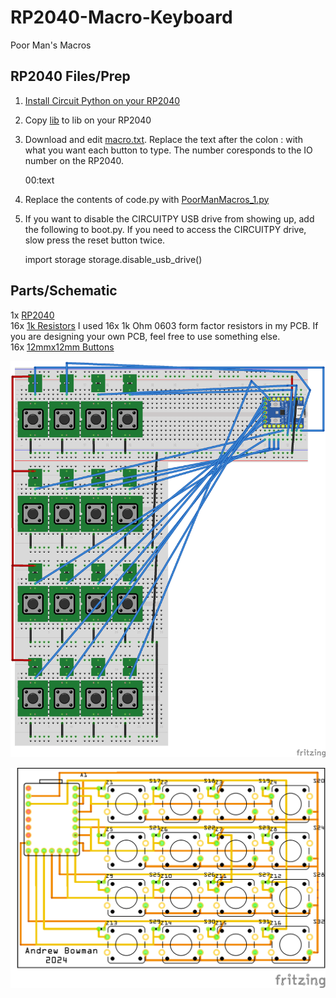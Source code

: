 # RP2040-Macro-Keyboard
Poor Man's Macros

## RP2040 Files/Prep
1. [Install Circuit Python on your RP2040](https://learn.adafruit.com/adafruit-feather-rp2040-pico/circuitpython)
2. Copy [lib](lib) to lib on your RP2040
3. Download and edit [macro.txt](macro.txt).  Replace the text after the colon : with what you want each button to type.  The number coresponds to the IO number on the RP2040.

   00:text

4. Replace the contents of code.py with [PoorManMacros_1.py](PoorManMacros_1.py)
5. If you want to disable the CIRCUITPY USB drive from showing up, add the following to boot.py.  If you need to access the CIRCUITPY drive, slow press the reset button twice.

   import storage
   storage.disable_usb_drive()



## Parts/Schematic
1x [RP2040](https://www.aliexpress.us/item/3256807710103143.html?spm=a2g0o.order_list.order_list_main.5.27911802MaLXVM&gatewayAdapt=glo2usa) \
16x [1k Resistors](https://www.aliexpress.us/item/3256805478892406.html?spm=a2g0o.order_list.order_list_main.17.27911802MaLXVM&gatewayAdapt=glo2usa) I used 16x 1k Ohm 0603 form factor resistors in my PCB.  If you are designing your own PCB, feel free to use something else. \
16x [12mmx12mm Buttons](https://www.aliexpress.us/item/3256805129033755.html?spm=a2g0o.order_list.order_list_main.10.27911802MaLXVM&gatewayAdapt=glo2usa)

![Schematic](/Fritzing/PoorManMacros_12mm_switch_IndividualPins_bb.png)


![PCB](Fritzing/PoorManMacros_12mm_switch_IndividualPins_pcb.png)

